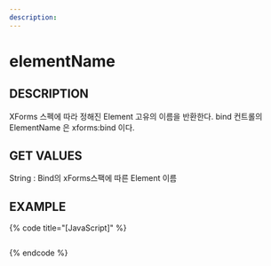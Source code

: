 ```yaml
---
description:
---
```


# elementName

## DESCRIPTION

XForms 스펙에 따라 정해진 Element 고유의 이름을 반환한다.
bind 컨트롤의 ElementName 은 xforms:bind 이다. 

## GET VALUES

String : Bind의 xForms스팩에 따른 Element 이름 

## EXAMPLE

{% code title="\[JavaScript\]" %}
```markup

```
{% endcode %}
